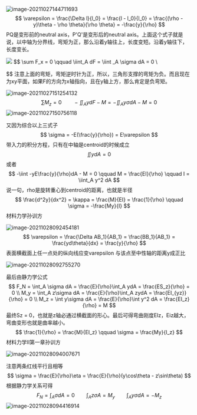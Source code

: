 ![image-20211027144711693](D:\定理\材料力学\image-20211027144711693.png)
$$
\varepsilon = \frac{\Delta l}{l_0} = \frac{l - l_0}{l_0} = \frac{(\rho -y)\theta - \rho \theta}{\rho \theta} = -\frac{y}{\rho}
$$
PQ是变形前的neutral axis，P'Q'是变形后的neutral axis。上面这个式子就是说，以中轴为分界线，弯矩为正，那么沿着y轴往上，长度变短。沿着y轴往下，长度变长。

![](D:\定理\材料力学\image-20211027145007854.png)
$$
\sum F_x = 0 \qquad \iint_A dF = \iint _A \sigma dA = 0 \\

$$
注意上面的弯矩，弯矩逆时针为正，所以，三角形支撑的弯矩为负。而且现在为xy平面，如果F的方向为x轴指向，且在y轴上方，那么肯定是负弯矩。

![image-20211027151254132](D:\定理\材料力学\image-20211027151254132.png)
$$
\sum M_z = 0 \qquad -\iint_A ydF - M = -\iint_A y\sigma dA - M = 0
$$
![image-20211027150756118](D:\定理\材料力学\image-20211027150756118.png)

又因为综合以上三式子
$$
\sigma = -E(\frac{y}{\rho}) = E\varepsilon
$$
带入力的积分方程，只有在中轴是centroid的时候成立
$$
\iint ydA = 0
$$
或者
$$
-\iint -yE\frac{y}{\rho}dA - M = 0 \qquad M = \frac{EI}{\rho} \qquad I = \iint_A y^2 dA
$$
说一句，rho是旋转重心到centroid的距离，也就是半径
$$
\frac{d^2y}{dx^2} = \kappa = \frac{M}{EI} = \frac{1}{\rho} \qquad \sigma = -\frac{My}{I}
$$
材料力学孙训方

![image-20211028092454181](D:\定理\材料力学\image-20211028092454181.png)
$$
\varepsilon = \frac{\Delta AB_1}{AB_1} = \frac{BB_1}{AB_1} = \frac{yd\theta}{dx} = \frac{y}{\rho}
$$
表面横截面上任一点处的纵向线应变varepsilon 与该点至中性轴的距离y成正比

![image-20211028092755270](D:\定理\材料力学\image-20211028092755270.png)

最后由静力学公式
$$
F_N = \int_A \sigma dA = \frac{E}{\rho}\int_A ydA = \frac{ES_z}{\rho} = 0 \\ M_y = \int_A z\sigma dA = \frac{E}{\rho}\int_A zydA = \frac{EI_{yz}}{\rho} = 0 \\ M_z = \int y\sigma dA = \frac{E}{\rho}\int y^2 dA = \frac{EI_z}{\rho} = M
$$
最终Sz = 0，也就是z轴必通过横截面的形心。最后可得弯曲刚度EIz，Eiz越大，弯曲变形也就是曲率越小。
$$
\frac{1}{\rho} = \frac{M}{EI_z} \qquad \sigma = \frac{My}{I_z}
$$
材料力学II第一章孙训方

![image-20211028094007671](D:\定理\材料力学\image-20211028094007671.png)

注意两条红线平行且相等
$$
\sigma = \frac{E}{\rho}\eta = \frac{E}{\rho}(y\cos\theta - z\sin\theta)
$$
根据静力学关系可得
$$
F_N = \int_A \sigma dA = 0 \qquad \int_A z\sigma A = M_y \qquad \int_A y\sigma dA = -M_z
$$
![image-20211028094416914](D:\定理\材料力学\image-20211028094416914.png)

